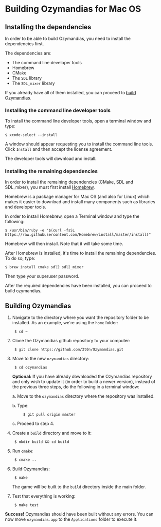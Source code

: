 # Building Ozymandias for Mac OS

## Installing the dependencies

In order to be able to build Ozymandias, you need to install the dependencies first.

The dependencies are:

* The command line developer tools
* Homebrew
* CMake
* The `SDL` library
* The `SDL_mixer` library

If you already have all of them installed, you can proceed to [build Ozymandias](#building-ozymandias).


### Installing the command line developer tools

To install the command line developer tools, open a terminal window and type:

    $ xcode-select --install

A window should appear requesting you to install the command line tools. Click `Install` and then
accept the license agreement.

The developer tools will download and install.


### Installing the remaining dependencies

In order to install the remaining dependencies (CMake, SDL and SDL_mixer), you must first install
[Homebrew](https://brew.sh).

Homebrew is a package manager for Mac OS (and also for Linux) which makes it easier to download and
install many components such as libraries and developer tools.

In order to install Homebrew, open a Terminal window and type the following:

    $ /usr/bin/ruby -e "$(curl -fsSL https://raw.githubusercontent.com/Homebrew/install/master/install)"

Homebrew will then install. Note that it will take some time.

After Homebrew is installed, it's time to install the remaining dependencies. To do so, type:

    $ brew install cmake sdl2 sdl2_mixer

Then type your superuser password.

After the required dependencies have been installed, you can proceed to build ozymandias.


## Building Ozymandias

1. Navigate to the directory where you want the repository folder to be installed. As an example,
   we're using the `home` folder:

        $ cd ~

2. Clone the Ozymandias github repository to your computer:

        $ git clone https://github.com/3t0n/Ozymandias.git

3. Move to the new `ozymandias` directory:

        $ cd ozymandias

    **Optional:** If you have already downloaded the Ozymandias repository and only wish to update it
    (in order to build a newer version), instead of the previous three steps, do the following in
    a terminal window:

    a. Move to the `ozymandias` directory where the repository was installed.

    b. Type:

            $ git pull origin master

    c. Proceed to step 4.

4. Create a `build` directory and move to it:

        $ mkdir build && cd build

5. Run `cmake`:

        $ cmake ..

6. Build Ozymandias:

        $ make

    The game will be built to the `build` directory inside the main folder.

7. Test that everything is working:

        $ make test

**Success!** Ozymandias should have been built without any errors. You can now move `ozymandias.app` to the
`Applications` folder to execute it.
